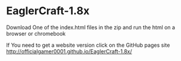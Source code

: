 # EaglerCraft-1.8x

Download One of the index.html files in the zip 
and run the html on a browser or chromebook

If You need to get a website version click on the GitHub pages site
http://officialgamer0001.github.io/EaglerCraft-1.8x/

